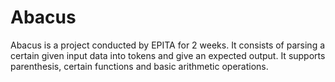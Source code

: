 # Abacus
Abacus is a project conducted by EPITA for 2 weeks. It consists of parsing a certain given input data into tokens and give an expected output. It supports parenthesis, certain functions and basic arithmetic operations.
